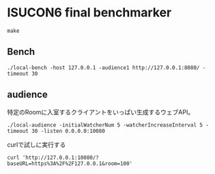 # ISUCON6 final benchmarker

```
make
```

## Bench

```
./local-bench -host 127.0.0.1 -audience1 http://127.0.0.1:8080/ -timeout 30
```

## audience

特定のRoomに入室するクライアントをいっぱい生成するウェブAPI。

```
./local-audience -initialWatcherNum 5 -watcherIncreaseInterval 5 -timeout 30 -listen 0.0.0.0:10080
```

curlで試しに実行する

```
curl 'http://127.0.0.1:10080/?baseURL=https%3A%2F%2F127.0.0.1&room=100'
```
